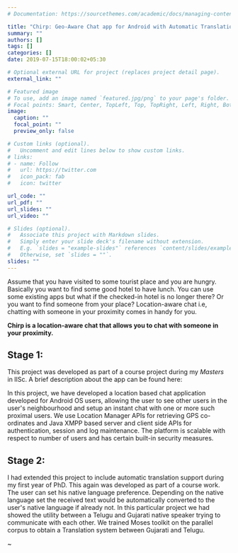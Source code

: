 ```yaml
---
# Documentation: https://sourcethemes.com/academic/docs/managing-content/

title: "Chirp: Geo-Aware Chat app for Android with Automatic Translation Support"
summary: ""
authors: []
tags: []
categories: []
date: 2019-07-15T18:00:02+05:30

# Optional external URL for project (replaces project detail page).
external_link: ""

# Featured image
# To use, add an image named `featured.jpg/png` to your page's folder.
# Focal points: Smart, Center, TopLeft, Top, TopRight, Left, Right, BottomLeft, Bottom, BottomRight.
image:
  caption: ""
  focal_point: ""
  preview_only: false

# Custom links (optional).
#   Uncomment and edit lines below to show custom links.
# links:
# - name: Follow
#   url: https://twitter.com
#   icon_pack: fab
#   icon: twitter

url_code: ""
url_pdf: ""
url_slides: ""
url_video: ""

# Slides (optional).
#   Associate this project with Markdown slides.
#   Simply enter your slide deck's filename without extension.
#   E.g. `slides = "example-slides"` references `content/slides/example-slides.md`.
#   Otherwise, set `slides = ""`.
slides: ""
---
```


Assume that you have visited to some tourist place and you are hungry. Basically you want to find some good hotel to have lunch. You can use some existing apps but what if the checked-in hotel is no longer there? Or you want to find someone from your place? Location-aware chat i.e, chatting with someone in your proximity comes in handy for you.

**Chirp is a location-aware chat that allows you to chat with someone in your proximity.**


## Stage 1:
This project was developed as part of a course project during my *Masters* in IISc. A brief description about the app can be found here:

In this project, we have developed a location based chat application developed for Android OS users, allowing the user to see other users in the user's neighbourhood and setup an instant chat with one or more such proximal users. We use Location Manager APIs for retrieving GPS co-ordinates and Java XMPP based server and client side APIs for authentication, session and log maintenance. The platform is scalable with respect to number of users and has certain built-in security measures.


## Stage 2:
I had extended this project to include automatic translation support during my first year of PhD. This again was developed as part of a course work. The user can set his native language preference. Depending on the native language set the received text would be automatically converted to the user's native language if already not. In this particular project we had showed the utility between a Telugu and Gujarati native speaker trying to communicate with each other. We trained Moses toolkit on the parallel corpus to obtain a Translation system between Gujarati and Telugu.

~                                                                                                                                                                    
